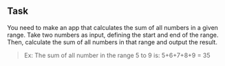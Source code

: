 ## Task
You need to make an app that calculates the sum of all numbers in a given range.
Take two numbers as input, defining the start and end of the range. Then, calculate the sum of all numbers in that range and output the result.

> Ex: The sum of all number in the range 5 to 9 is: 5+6+7+8+9 = 35
